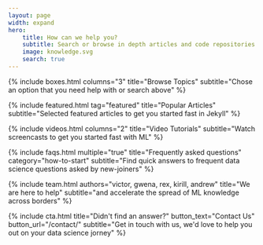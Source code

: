 ```yaml
---
layout: page
width: expand
hero:
    title: How can we help you?
    subtitle: Search or browse in depth articles and code repositories on everything on ML, from A-Z theory explanation to model development and implementation
    image: knowledge.svg
    search: true
---
```


{% include boxes.html columns="3" title="Browse Topics" subtitle="Chose an option that you need help with or search above" %}

{% include featured.html tag="featured" title="Popular Articles" subtitle="Selected featured articles to get you started fast in Jekyll" %}

{% include videos.html columns="2" title="Video Tutorials" subtitle="Watch screencasts to get you started fast with ML" %}

{% include faqs.html multiple="true" title="Frequently asked questions" category="how-to-start" subtitle="Find quick answers to frequent data science questions asked by new-joiners" %}

{% include team.html authors="victor, gwena, rex, kirill, andrew" title="We are here to help" subtitle="and accelerate the spread of ML knowledge across borders" %}

{% include cta.html title="Didn't find an answer?" button_text="Contact Us" button_url="/contact/" subtitle="Get in touch with us, we'd love to help you out on your data science jorney" %}

